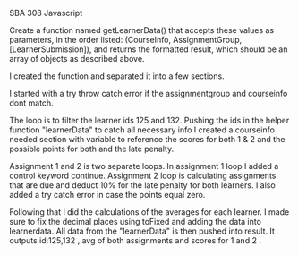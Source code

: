 SBA 308 Javascript

Create a function named getLearnerData() that accepts these values as parameters, in the order listed: (CourseInfo, AssignmentGroup, [LearnerSubmission]), and returns the formatted result, which should be an array of objects as described above.

I created the function and separated it into a few sections.

I started with a try throw catch error if the assignmentgroup and courseinfo dont match. 

The loop is to filter the learner ids 125 and 132. Pushing the ids in the helper function "learnerData" to catch all necessary info
I created a courseinfo needed section with variable to reference the scores for both 1 & 2 and the possible points for both and the late penalty. 

Assignment 1 and 2 is two separate loops. In assignment 1 loop I added a control keyword continue. 
Assignment 2 loop is calculating assignments that are due and deduct 10% for the late penalty for both learners. I also added a try catch error in case the points equal zero.

Following that I did the calculations of the averages for each learner. I made sure to fix the decimal places using toFixed and adding the data into learnerdata.
All data from the "learnerData" is then pushed into result. It outputs id:125,132 , avg of both assignments and scores for 1 and 2 .

